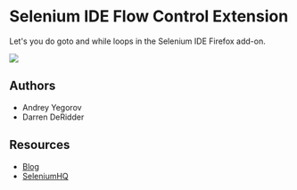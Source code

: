 Selenium IDE Flow Control Extension
===

Let's you do goto and while loops in the Selenium IDE Firefox add-on.

<img src="http://4.bp.blogspot.com/_Vi1folaOZAs/R7N1_L5KjDI/AAAAAAAAAGQ/PyozuVCHBC4/s400/flow_control_ide.png"></img>

Authors
---
- Andrey Yegorov
- Darren DeRidder

Resources
---

- [Blog](http://51elliot.blogspot.com/2008/02/selenium-ide-goto.html)
- [SeleniumHQ](http://seleniumhq.org/)
